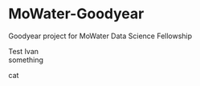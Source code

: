 # MoWater-Goodyear
Goodyear project for MoWater Data Science Fellowship  

Test Ivan  
something

cat
